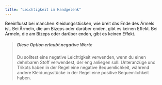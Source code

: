 ```yaml
---
title: "Leichtigkeit im Handgelenk"
---
```


Beeinflusst bei manchen Kleidungsstücken, wie breit das Ende des Ärmels ist. Bei Ärmeln, die am Bizeps oder darüber enden, gibt es keinen Effekt. Bei Ärmeln, die am Bizeps oder darüber enden, gibt es keinen Effekt.

> ##### Diese Option erlaubt negative Werte
> 
> Du solltest eine negative Leichtigkeit verwenden, wenn du einen dehnbaren Stoff verwendest, der eng anliegen soll. Unteranzüge und Trikots haben in der Regel eine negative Bequemlichkeit, während andere Kleidungsstücke in der Regel eine positive Bequemlichkeit haben.
